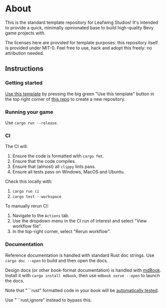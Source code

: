 # About

This is the standard template repository for Leafwing Studios!
It's intended to provide a quick, minimally opinionated base to build high-quality Bevy game projects with.

The licenses here are provided for template purposes: this repository itself is provided under MIT-0.
Feel free to use, hack and adopt this freely: no attribution needed.

## Instructions

### Getting started

[Use this template](https://github.com/Leafwing-Studios/template-repo/generate) by pressing the big green "Use this template" button in the top right corner of [this repo](https://github.com/Leafwing-Studios/template-repo) to create a new repository.

### Running your game

Use `cargo run --release`.

### CI

The CI will:

1. Ensure the code is formatted with `cargo fmt`.
2. Ensure that the code compiles.
3. Ensure that (almost) all `clippy` lints pass.
4. Ensure all tests pass on Windows, MacOS and Ubuntu.

Check this locally with:

1. `cargo run ci`
2. `cargo test --workspace`

To manually rerun CI:

1. Navigate to the `Actions` tab.
2. Use the dropdown menu in the CI run of interest and select "View workflow file".
3. In the top-right corner, select "Rerun workflow".

### Documentation

Reference documentation is handled with standard Rust doc strings.
Use `cargo doc --open` to build and then open the docs.

Design docs (or other book-format documentation) is handled with [mdBook](https://rust-lang.github.io/mdBook/index.html).
Install it with `cargo install mdbook`, then use `mdbook serve --open` to launch the docs.

Note that "```rust" formatted code in your book will be [automatically tested](https://rust-lang.github.io/mdBook/cli/test.html).

Use "```rust,ignore" instead to bypass this.
